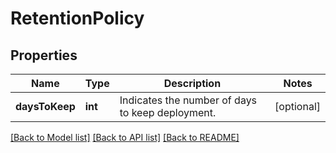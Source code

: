 # RetentionPolicy

## Properties
Name | Type | Description | Notes
------------ | ------------- | ------------- | -------------
**daysToKeep** | **int** | Indicates the number of days to keep deployment. | [optional] 

[[Back to Model list]](../README.md#documentation-for-models) [[Back to API list]](../README.md#documentation-for-api-endpoints) [[Back to README]](../README.md)



